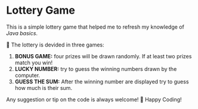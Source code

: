 # Lottery Game
This is a simple lottery game that helped me to refresh my knowledge of *Java basics*.

🎰 The lottery is devided in three games:
1. **BONUS GAME:** four prizes will be drawn randomly. If at least two prizes match you win!
1. **LUCKY NUMBER:** try to guess the winning numbers drawn by the computer.
1. **GUESS THE SUM:** After the winning number are displayed try to guess how much is their sum.


Any suggestion or tip on the code is always welcome! 🤗
Happy Coding!
